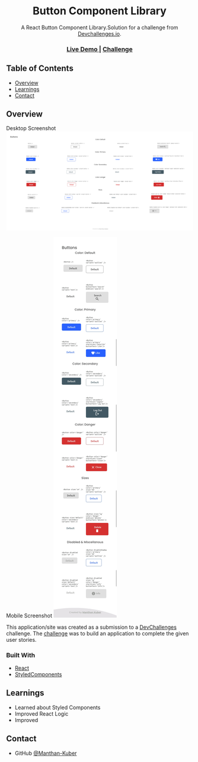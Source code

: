 <!-- Please update value in the {}  -->

<h1 align="center">Button Component Library</h1>

<div align="center">
   A React Button Component Library.Solution for a challenge from  <a href="http://devchallenges.io" target="_blank">Devchallenges.io</a>.
</div>

<div align="center">
  <h3>
    <a href="#">
      Live Demo
    </a>
    <span> | </span>
    <a href="https://devchallenges.io/challenges/ohgVTyJCbm5OZyTB2gNY">
      Challenge
    </a>
  </h3>
</div>

<!-- TABLE OF CONTENTS -->

## Table of Contents

- [Overview](#overview)
- [Learnings](#learnings)
- [Contact](#contact)

<!-- OVERVIEW -->

## Overview

Desktop Screenshot
![screenshot](deskSS.png)

Mobile Screenshot
![screenshot](mobSS.jpg)


This application/site was created as a submission to a [DevChallenges](https://devchallenges.io/challenges) challenge. The [challenge](https://devchallenges.io/challenges/OEKdUZ6xs0h99C38XVht) was to build an application to complete the given user stories.

### Built With

<!-- This section should list any major frameworks that you built your project using. Here are a few examples.-->

- [React](https://reactjs.org/)
- [StyledComponents](https://styled-components.com/)

## Learnings

- Learned about Styled Components
- Improved React Logic
- Improved 

## Contact

- GitHub [@Manthan-Kuber](https://github.com/Manthan-Kuber)
